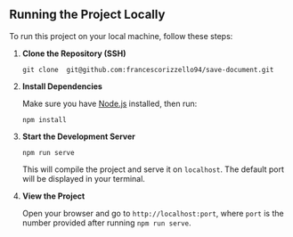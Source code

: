## Running the Project Locally

To run this project on your local machine, follow these steps:

1. **Clone the Repository (SSH)**

   ```
   git clone  git@github.com:francescorizzello94/save-document.git
   ```

2. **Install Dependencies**

   Make sure you have [Node.js](https://nodejs.org/) installed, then run:

   ```
   npm install
   ```

3. **Start the Development Server**

   ```
   npm run serve
   ```

   This will compile the project and serve it on `localhost`. The default port will be displayed in your terminal.

4. **View the Project**

   Open your browser and go to `http://localhost:port`, where `port` is the number provided after running `npm run serve`.
